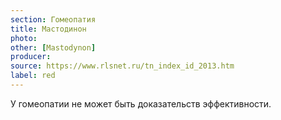 ```yaml
---
section: Гомеопатия
title: Мастодинон
photo: 
other: [Mastodynon]
producer: 
source: https://www.rlsnet.ru/tn_index_id_2013.htm
label: red
---
```


У гомеопатии не может быть доказательств эффективности.
